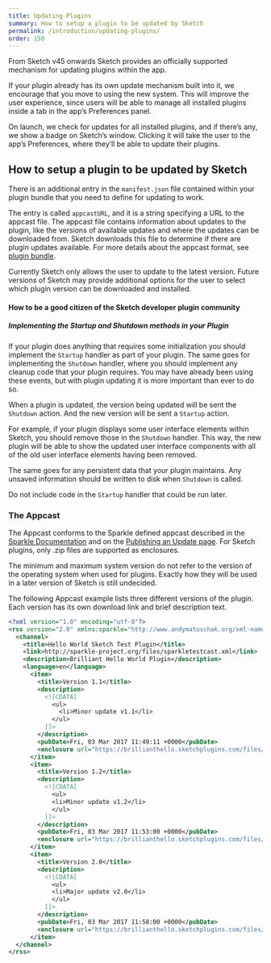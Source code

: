 ```yaml
---
title: Updating Plugins
summary: How to setup a plugin to be updated by Sketch
permalink: /introduction/updating-plugins/
order: 150
---
```


From Sketch v45 onwards Sketch provides an officially supported mechanism for updating plugins within the app.

If your plugin already has its own update mechanism built into it, we encourage that you move to using the new system. This will improve the user experience, since users will be able to manage all installed plugins inside a tab in the app’s Preferences panel.

On launch, we check for updates for all installed plugins, and if there’s any, we show a badge on Sketch’s window. Clicking it will take the user to the app’s Preferences, where they’ll be able to update their plugins.

## How to setup a plugin to be updated by Sketch

There is an additional entry in the `manifest.json` file contained within your plugin bundle that you need to define for updating to work. 

The entry is called `appcastURL`, and it is a string specifying a URL to the appcast file. The appcast file contains information about updates to the plugin, like the versions of available updates and where the updates can be downloaded from. Sketch downloads this file to determine if there are plugin updates available. For more details about the appcast format, see [plugin bundle](bundles#appcasturl).

Currently Sketch only allows the user to update to the latest version. Future versions of Sketch may provide additional options for the user to select which plugin version can be downloaded and installed.

#### How to be a good citizen of the Sketch developer plugin community

##### Implementing the Startup and Shutdown methods in your Plugin

If your plugin does anything that requires some initialization you should implement the `Startup` handler as part of your plugin. The same goes for implementing the `Shutdown` handler, where you should implement any cleanup code that your plugin requires.
You may have already been using these events, but with plugin updating it is more important than ever to do so.

When a plugin is updated, the version being updated will be sent the `Shutdown` action. And the new version will be sent a `Startup` action.

For example, if your plugin displays some user interface elements within Sketch, you should remove those in the `Shutdown` handler. This way, the new plugin will be able to show the updated user interface components with all of the old user interface elements having been removed.

The same goes for any persistent data that your plugin maintains. Any unsaved information should be written to disk when `Shutdown` is called.

Do not include code in the `Startup` handler that could be run later. 


### The Appcast

The Appcast conforms to the Sparkle defined appcast described in the [Sparkle Documentation](https://sparkle-project.org/documentation/) and on the [Publishing an Update page](https://sparkle-project.org/documentation/publishing/#publishing-an-update). For Sketch plugins, only .zip files are supported as enclosures.

The minimum and maximum system version do not refer to the version of the operating system when used for plugins. Exactly how they will be used in a later version of Sketch is still undecided.

The following Appcast example lists three different versions of the plugin. Each version has its own download link and brief description text.

```xml
<?xml version="1.0" encoding="utf-8"?>
<rss version="2.0" xmlns:sparkle="http://www.andymatuschak.org/xml-namespaces/sparkle"  xmlns:dc="http://purl.org/dc/elements/1.1/">
  <channel>
    <title>Hello World Sketch Test Plugin</title>
    <link>http://sparkle-project.org/files/sparkletestcast.xml</link>
    <description>Brilliant Hello World Plugin</description>
    <language>en</language>
      <item>
        <title>Version 1.1</title>
        <description>
          <![CDATA[
            <ul>
              <li>Minor update v1.1</li>
            </ul>
          ]]>
        </description>
        <pubDate>Fri, 03 Mar 2017 11:49:11 +0000</pubDate>
        <enclosure url="https://brillianthello.sketchplugins.com/files/HelloWorldSketchPluginTestv11.zip" sparkle:version="1.1" length="107758" type="application/octet-stream" />
      </item>
      <item>
        <title>Version 1.2</title>
        <description>
          <![CDATA[
            <ul>
            <li>Minor update v1.2</li>
            </ul>
          ]]>
        </description>
        <pubDate>Fri, 03 Mar 2017 11:53:00 +0000</pubDate>
        <enclosure url="https://brillianthello.sketchplugins.com/files/HelloWorldSketchPluginTestv12.zip" sparkle:version="1.2" length="107821" type="application/octet-stream" />
      </item>
      <item>
        <title>Version 2.0</title>
        <description>
          <![CDATA[
            <ul>
            <li>Major update v2.0</li>
            </ul>
          ]]>
        </description>
        <pubDate>Fri, 03 Mar 2017 11:58:00 +0000</pubDate>
        <enclosure url="https://brillianthello.sketchplugins.com/files/HelloWorldSketchPluginTestv20.zip" sparkle:version="2.0" length="111042" type="application/octet-stream" />
      </item>
  </channel>
</rss>
```